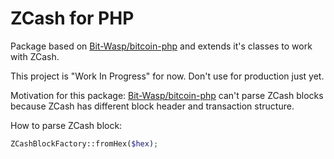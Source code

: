 # ZCash for PHP
Package based on [Bit-Wasp/bitcoin-php](https://github.com/Bit-Wasp/bitcoin-php) and extends it's classes to work with ZCash.

This project is "Work In Progress" for now. Don't use for production just yet.

Motivation for this package: [Bit-Wasp/bitcoin-php](https://github.com/Bit-Wasp/bitcoin-php) can't parse ZCash blocks because ZCash has different block header and transaction structure.

How to parse ZCash block:
```php
ZCashBlockFactory::fromHex($hex);
```